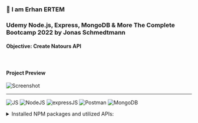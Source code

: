 ### 👋 **I am Erhan ERTEM**

### Udemy Node.js, Express, MongoDB & More The Complete Bootcamp 2022 by Jonas Schmedtmann

#### **Objective:** Create Natours API

&emsp;

<!-- #### Link to Project &rarr; [Natours-App](https://natours-app-erhan-ertem.heroku.app) -->

#### Project Preview

![Screenshot](screenshot.gif)

---

![JS](https://img.shields.io/badge/JavaScript-323330?style=flat&logo=javascript&logoColor=F7DF1E) ![NodeJS](https://img.shields.io/badge/Node.js-339933?style=flat&logo=nodedotjs&logoColor=white) ![expressJS](https://img.shields.io/badge/Express.js-000000?style=flat&logo=express&logoColor=white) ![Postman](https://img.shields.io/badge/Postman-FF6C37?style=flat&logo=Postman&logoColor=white) ![MongoDB](https://img.shields.io/badge/MongoDB-4EA94B?style=flat&logo=mongodb&logoColor=white)

<details>
<summary>Installed NPM packages and utilized APIs:</summary>

| Package command  | Package link                          | Description                                                        |
| ---------------- | ------------------------------------- | ------------------------------------------------------------------ |
| npm i -g nodemon | https://www.npmjs.com/package/nodemon | Nodemon is a helper tool for developing Node.js based applications |
| npm i express    | https://www.npmjs.com/package/express | Fast, unopinionated, minimalist web framework for Node.js          |
| npm i morgan     | https://www.npmjs.com/package/morgan  | HTTP request logger middleware for node.js                         |

</details>

&emsp;
